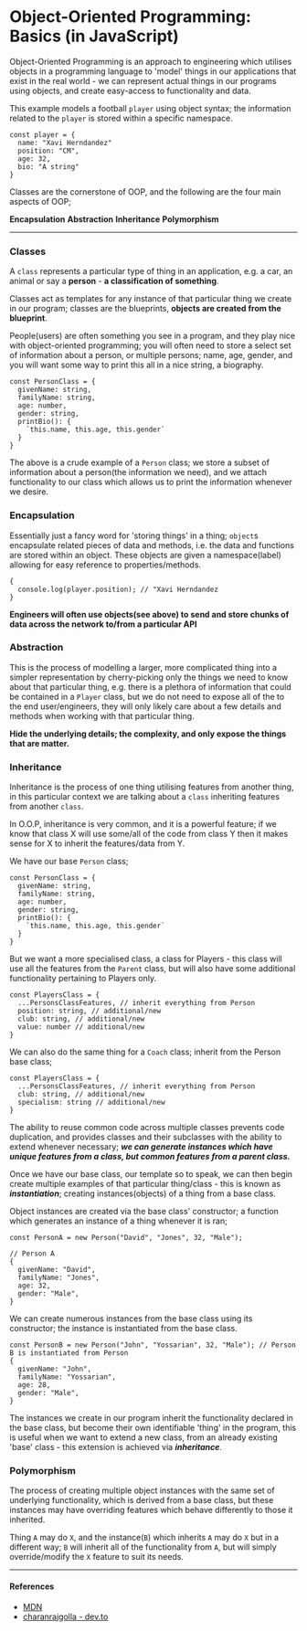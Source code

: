 # Object-Oriented Programming: Basics (in JavaScript)

Object-Oriented Programming is an approach to engineering which utilises objects in a programming language to 'model' things in our applications that exist in the real world - we can represent actual things in our programs using objects, and create easy-access to functionality and data.

This example models a football `player` using object syntax; the information related to the `player` is stored within a specific namespace.
```
const player = {
  name: "Xavi Herndandez"
  position: "CM",
  age: 32,
  bio: "A string"
}
```

Classes are the cornerstone of OOP, and the following are the four main aspects of OOP;

__Encapsulation__
__Abstraction__
__Inheritance__
__Polymorphism__

---

### Classes
A `class` represents a particular type of thing in an application, e.g. a car, an animal or say a **person** - **a classification of something**. 

Classes act as templates for any instance of that particular thing we create in our program; classes are the blueprints, __objects are created from the blueprint__.

People(users) are often something you see in a program, and they play nice with object-oriented programming; you will often need to store a select set of information about a person, or multiple persons; name, age, gender, and you will want some way to print this all in a nice string, a biography.

```
const PersonClass = {
  givenName: string,
  familyName: string,
  age: number,
  gender: string,
  printBio(): {
    `this.name, this.age, this.gender`
  }
}
```

The above is a crude example of a `Person` class; we store a subset of information about a person(the information we need), and we attach functionality to our class which allows us to print the information whenever we desire.

### __Encapsulation__
Essentially just a fancy word for 'storing things' in a thing; `object`s encapsulate related pieces of data and methods, i.e. the data and functions are stored within an object. These objects are given a namespace(label) allowing for easy reference to properties/methods.

```
{
  console.log(player.position); // "Xavi Herndandez
}
```

**Engineers will often use objects(see above) to send and store chunks of data across the network to/from a particular API**


### __Abstraction__
This is the process of modelling a larger, more complicated thing into a simpler representation by cherry-picking only the things we need to know about that particular thing, e.g. there is a plethora of information that could be contained in a `Player` class, but we do not need to expose all of the to the end user/engineers, they will only likely care about a few details and methods when working with that particular thing.

**Hide the underlying details; the complexity, and only expose the things that are matter.**


### __Inheritance__
Inheritance is the process of one thing utilising features from another thing, in this particular context we are talking about a `class` inheriting features from another `class`. 

In O.O.P, inheritance is very common, and it is a powerful feature; if we know that class X will use some/all of the code from class Y then it makes sense for X to inherit the features/data from Y. 

We have our base `Person` class;
```
const PersonClass = {
  givenName: string,
  familyName: string,
  age: number,
  gender: string,
  printBio(): {
    `this.name, this.age, this.gender`
  }
}
```
But we want a more specialised class, a class for Players - this class will use all the features from the `Parent` class, but will also have some additional functionality pertaining to Players only.
```
const PlayersClass = {
  ...PersonsClassFeatures, // inherit everything from Person
  position: string, // additional/new
  club: string, // additional/new
  value: number // additional/new
}
```

We can also do the same thing for a `Coach` class; inherit from the Person base class;
```
const PlayersClass = {
  ...PersonsClassFeatures, // inherit everything from Person
  club: string, // additional/new
  specialism: string // additional/new
}
```

The ability to reuse common code across multiple classes prevents code duplication, and provides classes and their subclasses  with the ability to extend whenever necessary; __*we can generate instances which have unique features from a class, but common features from a parent class.*__


Once we have our base class, our template so to speak, we can then begin create multiple examples of that particular thing/class - this is known as __*instantiation*__; creating instances(objects) of a thing from a base class.

Object instances are created via the base class' constructor; a function which generates an instance of a thing whenever it is ran;

```
const PersonA = new Person("David", "Jones", 32, "Male");
```

```
// Person A
{
  givenName: "David",
  familyName: "Jones",
  age: 32,
  gender: "Male",
}
```
We can create numerous instances from the base class using its constructor; the instance is instantiated from the base class.
```
const PersonB = new Person("John", "Yossarian", 32, "Male"); // Person B is instantiated from Person
{
  givenName: "John",
  familyName: "Yossarian",
  age: 28,
  gender: "Male",
}

```

The instances we create in our program inherit the functionality declared in the base class, but become their own identifiable 'thing' in the program, this is useful when we want to extend a new class, from an already existing 'base' class - this extension is achieved via __*inheritance*__. 

### __Polymorphism__
The process of creating multiple object instances with the same set of underlying functionality, which is derived from a base class, but these instances may have overriding features which behave differently to those it inherited.

Thing `A` may do `X`, and the instance(`B`) which inherits `A` may do `X` but in a different way; `B` will inherit all of the functionality from `A`, but will simply override/modify the `X` feature to suit its needs.


---
#### References
* [MDN](https://developer.mozilla.org/en-US/docs/Learn/JavaScript/Objects/Object-oriented_JS)
* [charanrajgolla - dev.to](https://dev.to/charanrajgolla/beginners-guide---object-oriented-programming)